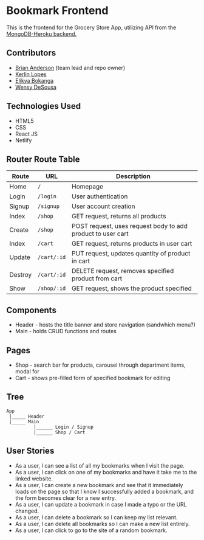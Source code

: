 # Bookmark Frontend

This is the frontend for the Grocery Store App, utilizing API from the [MongoDB-Heroku backend.]()

## Contributors
- [Brian Anderson](https://github.com/gadgetgeek) (team lead and repo owner)
- [Kerlin Lopes](https://github.com/kerlinlopes)
- [Elikya Bokanga](https://github.com/elikyaB)
- [Wensy DeSousa](https://github.com/wensyd)

## Technologies Used
- HTML5
- CSS
- React JS
- Netlify

## Router Route Table

| Route | URL | Description |
| ----- | --- | ----------- |
| Home | `/` | Homepage |
| Login | `/login` | User authentication |
| Signup | `/signup` | User account creation |
| Index | `/shop` | GET request, returns all products |
| Create | `/shop` | POST request, uses request body to add product to user cart |
| Index | `/cart` | GET request, returns products in user cart |
| Update | `/cart/:id` | PUT request, updates quantity of product in cart |
| Destroy | `/cart/:id` | DELETE request, removes specified product from cart |
| Show | `/shop/:id` | GET request, shows the product specified |

## Components
- Header - hosts the title banner and store navigation (sandwhich menu?)
- Main - holds CRUD functions and routes

## Pages
- Shop - search bar for products, carousel through department items, modal for 
- Cart - shows pre-filled form of specified bookmark for editing

## Tree
```
App
 |_____ Header
 |_____ Main
          |______ Login / Signup
          |______ Shop / Cart
```

## User Stories
- As a user, I can see a list of all my bookmarks when I visit the page.
- As a user, I can click on one of my bookmarks and have it take me to the linked website.
- As a user, I can create a new bookmark and see that it immediately loads on the page so that I know I successfully added a bookmark, and the form becomes clear for a new entry.
- As a user, I can update a bookmark in case I made a typo or the URL changed.
- As a user, I can delete a bookmark so I can keep my list relevant.
- As a user, I can delete all bookmarks so I can make a new list entirely.
- As a user, I can click to go to the site of a random bookmark.
